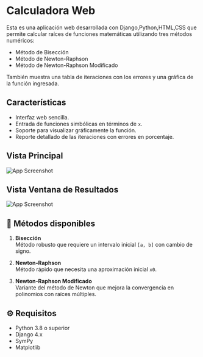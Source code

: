 #  Calculadora Web 

Esta es una aplicación web desarrollada con Django,Python,HTML,CSS que permite calcular raíces de funciones matemáticas utilizando tres métodos numéricos:

- Método de Bisección
- Método de Newton-Raphson
- Método de Newton-Raphson Modificado

También muestra una tabla de iteraciones con los errores y una gráfica de la función ingresada.



## Características

- Interfaz web sencilla.
- Entrada de funciones simbólicas en términos de `x`.
- Soporte para visualizar gráficamente la función.
- Reporte detallado de las iteraciones con errores en porcentaje.



## Vista Principal

![App Screenshot](calculadora/img/v1.png)


## Vista Ventana de Resultados

![App Screenshot](calculadora/img/v1.png)






## 🧪 Métodos disponibles

1. **Bisección**  
   Método robusto que requiere un intervalo inicial `[a, b]` con cambio de signo.

2. **Newton-Raphson**  
   Método rápido que necesita una aproximación inicial `x0`.

3. **Newton-Raphson Modificado**  
   Variante del método de Newton que mejora la convergencia en polinomios con raíces múltiples.



## ⚙️ Requisitos

- Python 3.8 o superior
- Django 4.x
- SymPy
- Matplotlib
